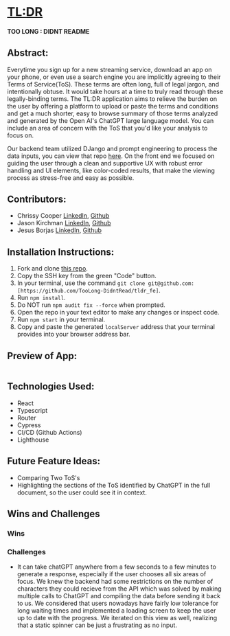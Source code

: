 # [TL:DR](https://tldr-tos.vercel.app/)

#### TOO LONG : DIDNT README

## Abstract:
Everytime you sign up for a new streaming service, download an app on your phone, or even use a search engine you are implicitly agreeing to their Terms of Service(ToS). These terms are often long, full of legal jargon, and intentionally obtuse. It would take hours at a time to truly read through these legally-binding terms. The TL:DR application aims to relieve the burden on the user by offering a platform to upload or paste the terms and conditions and get a much shorter, easy to browse summary of those terms analyzed and generated by the Open AI's ChatGPT large language model. You can include an area of concern with the ToS that you'd like your analysis to focus on. 

Our backend team utilized DJango and prompt engineering to process the data inputs, you can view that repo [here](https://github.com/TooLong-DidntRead/tldr_api). On the front end we focused on guiding the user through a clean and supportive UX with robust error handling and UI elements, like color-coded results, that make the viewing process as stress-free and easy as possible. 

## Contributors:
- Chrissy Cooper [LinkedIn](https://www.linkedin.com/in/christinercooper/), [Github](https://github.com/jesusborjas006)<br>
- Jason Kirchman [LinkedIn](https://www.linkedin.com/in/jason-kirchman/), [Github](https://github.com/jesusborjas006)<br>
- Jesus Borjas [LinkedIn](https://www.linkedin.com/in/jesus-borjas-6589b920a/), [Github](https://github.com/jesusborjas006)<br>

## Installation Instructions:
1. Fork and clone [this repo](https://github.com/TooLong-DidntRead/tldr_fe).
1. Copy the SSH key from the green "Code" button.
1. In your terminal, use the command `git clone git@github.com:[https://github.com/TooLong-DidntRead/tldr_fe]`.
1. Run `npm install`.
1. Do NOT run `npm audit fix --force` when prompted.
1. Open the repo in your text editor to make any changes or inspect code.
1. Run `npm start` in your terminal.
1. Copy and paste the generated `localServer` address that your terminal provides into your browser address bar.

## Preview of App:
![]()

## Technologies Used: 
  - React 
  - Typescript
  - Router
  - Cypress
  - CI/CD (Github Actions)
  - Lighthouse

## Future Feature Ideas:
  - Comparing Two ToS's
  - Highlighting the sections of the ToS identified by ChatGPT in the full document, so the user could see it in context.

## Wins and Challenges
### Wins
### Challenges
- It can take chatGPT anywhere from a few seconds to a few minutes to generate a response, especially if the user chooses all six areas of focus. We knew the backend had some restrictions on the number of characters they could recieve from the API which was solved by making multiple calls to ChatGPT and compiling the data before sending it back to us. We considered that users nowadays have fairly low tolerance for long waiting times and implemented a loading screen to keep the user up to date with the progress. We iterated on this view as well, realizing that a static spinner can be just a frustrating as no input. 
